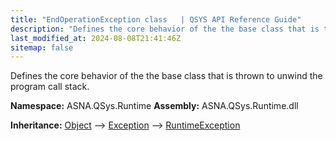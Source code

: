 ```yaml
---
title: "EndOperationException class   | QSYS API Reference Guide"
description: "Defines the core behavior of the the base class that is thrown to unwind the program call stack. "
last_modified_at: 2024-08-08T21:41:46Z
sitemap: false
---
```


Defines the core behavior of the the base class that is thrown to unwind the program call stack.

**Namespace:** ASNA.QSys.Runtime
**Assembly:** ASNA.QSys.Runtime.dll

**Inheritance:** [Object](https://docs.microsoft.com/en-us/dotnet/api/system.object) --> [Exception](https://docs.microsoft.com/en-us/dotnet/api/system.exception) --> [RuntimeException](/reference/runtime/qsys-runtime/runtime-exception.html)
<br>
<br>
